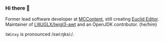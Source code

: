 ### Hi there 👋

Former lead software developer at [MCContent](https://mccontent.net), still creating [Euclid Editor](https://euclideditor.app). Maintainer of [LWJGLX/lwjgl3-awt](https://github.com/LWJGLX/lwjgl3-awt) and an OpenJDK contributor. (he/him)

`SWinxy` is pronounced /swi:ŋksi:/.

